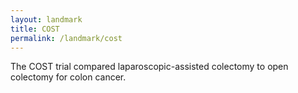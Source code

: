 ```yaml
---
layout: landmark
title: COST
permalink: /landmark/cost
---
```


The COST trial compared laparoscopic-assisted colectomy to open colectomy for colon cancer.
